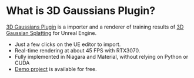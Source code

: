 # What is 3D Gaussians Plugin?

[3D Gaussians Plugin](https://www.unrealengine.com/marketplace/product/410c8105b3aa41d38ab68660295bd7f3) is a importer and a renderer of training results of [3D Gaussian Splatting](https://repo-sam.inria.fr/fungraph/3d-gaussian-splatting/) for Unreal Engine.

<!-- <iframe width="560" height="315" src="https://www.youtube.com/embed/mmMDhH0ueyI" title="YouTube video player" frameborder="0" allow="accelerometer; autoplay; clipboard-write; encrypted-media; gyroscope; picture-in-picture" allowfullscreen></iframe> -->

- Just a few clicks on the UE editor to import.
- Real-time rendering at about 45 FPS with RTX3070.
- Fully implemented in Niagara and Material, without relying on Python or CUDA
- [Demo project](./demo-project-overview) is available for free.